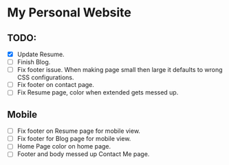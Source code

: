 # My Personal Website

## TODO:
- [x] Update Resume.
- [ ] Finish Blog.
- [ ] Fix footer issue. When making page small then large it defaults to wrong CSS configurations.
- [ ] Fix footer on contact page.
- [ ] Fix Resume page, color when extended gets messed up.
## Mobile
- [ ] Fix footer on Resume page for mobile view.
- [ ] Fix footer for Blog page for mobile view.
- [ ] Home Page color on home page.
- [ ] Footer and body messed up Contact Me page.